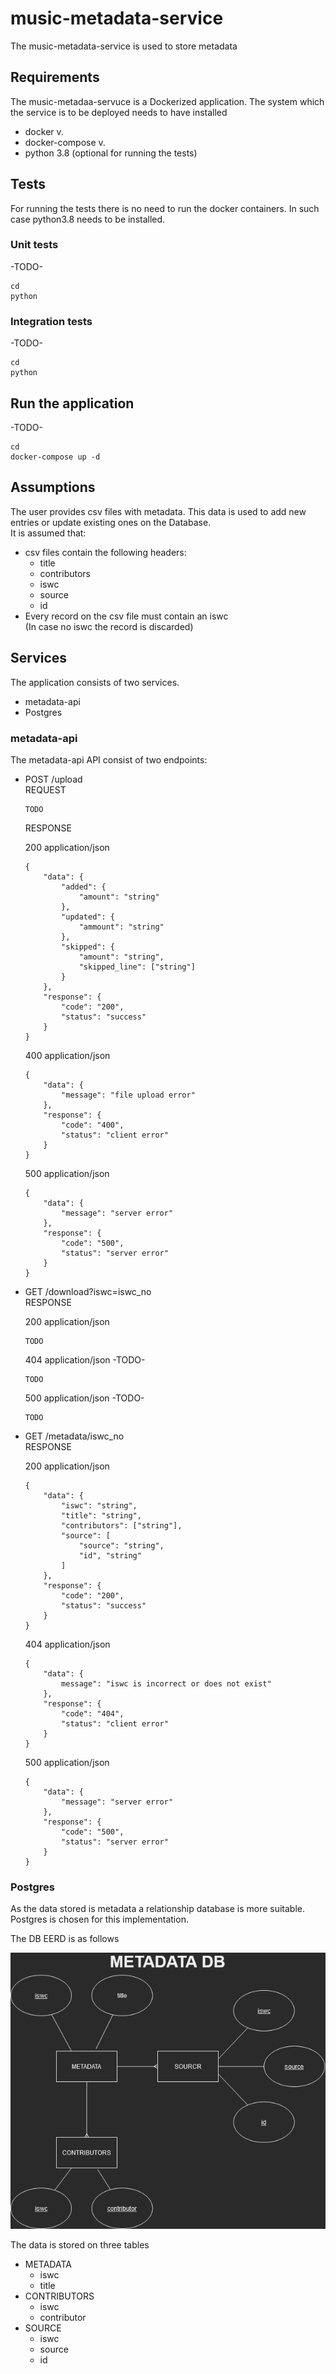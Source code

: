 # music-metadata-service #
The music-metadata-service is used to store metadata 
## Requirements ##
The music-metadaa-servuce is a Dockerized application. The system which the service is 
to be deployed needs to have installed  
 * docker v.
 * docker-compose v.
 * python 3.8 (optional for running the tests)

## Tests ## 
For running the tests there is no need to run the docker containers. In such case python3.8 
needs to be installed.

### Unit tests ### 
-TODO-
```
cd 
python
```

### Integration tests ### 
-TODO-
```
cd 
python
```

## Run the application ## 

-TODO-
```
cd 
docker-compose up -d
```

## Assumptions ## 
The user provides csv files with metadata. This data is used to add new entries 
or update existing ones on the Database.  
It is assumed that:  

 * csv files contain the following headers:  
     * title 
     * contributors 
     * iswc 
     * source 
     * id
 * Every record on the csv file must contain an iswc  
   (In case no iswc the record is discarded)
 
     
## Services ##

The application consists of two services.  
 * metadata-api  
 * Postgres  
 
### metadata-api ###
The metadata-api API consist of two endpoints:  
* POST /upload  
  REQUEST    
  ```
  TODO
  ```
  RESPONSE 
  
  200 application/json  
  ```
  {
      "data": {
          "added": {
              "amount": "string"
          }, 
          "updated": {
              "ammount": "string"
          }, 
          "skipped": {
              "amount": "string", 
              "skipped_line": ["string"]
          }
      }, 
      "response": {
          "code": "200", 
          "status": "success"
      }
  }
  ```
  
  400 application/json  
  ```
  {
      "data": {
          "message": "file upload error"
      }, 
      "response": {
          "code": "400", 
          "status": "client error"
      } 
  }
  ```
  
  500 application/json  
  ```
  {
      "data": {
          "message": "server error"
      }, 
      "response": {
          "code": "500", 
          "status": "server error"
      }
  } 
  ```

* GET /download?iswc=iswc_no  
  RESPONSE
 
  200 application/json
  
  ```
  TODO
  ```

  404 application/json
  -TODO-
  ```
  TODO
  ```
  
  500 application/json
  -TODO-
  ```
  TODO
  ```

* GET /metadata/iswc_no  
  RESPONSE  
  
  200 application/json  
  ```
  {
      "data": {
          "iswc": "string", 
          "title": "string", 
          "contributors": ["string"], 
          "source": [ 
              "source": "string", 
              "id", "string"
          ]
      }, 
      "response": {
          "code": "200", 
          "status": "success"
      }
  }
  ```
  
  404 application/json  
  ```
  {
      "data": {
          message": "iswc is incorrect or does not exist"
      }, 
      "response": {
          "code": "404", 
          "status": "client error"
      }
  }
  ```
  
  500 application/json
  ```
  {
      "data": {
          "message": "server error"
      }, 
      "response": {
          "code": "500", 
          "status": "server error"
      }
  }
  ```

### Postgres ###

As the data stored is metadata a relationship database is more suitable. Postgres is chosen for this implementation.  

The DB EERD is as follows  

![Alt text](/images/bmat_DB_EERD_dark.png?raw=true "Optional Title")  

The data is stored on three tables  

 * METADATA  
     * iswc  
     * title  
 * CONTRIBUTORS  
     * iswc  
     * contributor  
 * SOURCE  
     * iswc  
     * source  
     * id  
 
 
